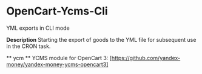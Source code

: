 # OpenCart-Ycms-Cli
YML exports in CLI mode

**Description**
Starting the export of goods to the YML file for subsequent use in the CRON task.

** ycm **
YCMS module for OpenCart 3: [https://github.com/yandex-money/yandex-money-ycms-opencart3] 
